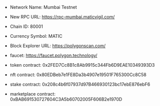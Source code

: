 * Network Name: Mumbai Testnet
* New RPC URL: https://rpc-mumbai.maticvigil.com/
* Chain ID: 80001
* Currency Symbol: MATIC
* Block Explorer URL: https://polygonscan.com/
* faucet: https://faucet.polygon.technology/

* token contract: 0x2FED7Cc8B1c8Ab9915c344Fb6D9EAE10349393D3
* nft contract: 0x80EDBeb7e1FE8Da3b4907e19501F765300Cc8C58 
* stake contract: 0x208c4b6f07937d97B466930123bc17ebE876ebF6
* marketplace contract: 0xBAB691530727604C3A5b60702005F606B2e1970D
